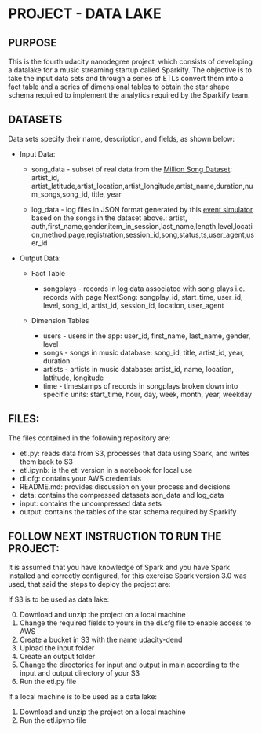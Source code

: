 # PROJECT - DATA LAKE

## PURPOSE

This is the fourth udacity nanodegree project, which consists of developing a datalake for a music streaming startup called Sparkify. The objective is to take the input data sets and through a series of ETLs convert them into a fact table and a series of dimensional tables to obtain the star shape schema required to implement the analytics required by the Sparkify team. 

## DATASETS

Data sets specify their name, description, and fields, as shown below:

- Input Data:

    - song_data - subset of real data from the [Million Song Dataset](http://millionsongdataset.com/): artist_id, artist_latitude,artist_location,artist_longitude,artist_name,duration,num_songs,song_id, title, year

    - log_data -  log files in JSON format generated by this [event simulator](https://github.com/Interana/eventsim) based on the songs in the dataset above.: artist, auth,first_name,gender,item_in_session,last_name,length,level,location,method,page,registration,session_id,song,status,ts,user_agent,user_id    

- Output Data:

    - Fact Table
    
        - songplays - records in log data associated with song plays i.e. records with page NextSong: songplay_id, start_time, user_id, level, song_id, artist_id, session_id, location, user_agent

    - Dimension Tables

        - users - users in the app: user_id, first_name, last_name, gender, level
        - songs - songs in music database: song_id, title, artist_id, year, duration
        - artists - artists in music database: artist_id, name, location, lattitude, longitude
        - time - timestamps of records in songplays broken down into specific units: start_time, hour, day, week, month, year, weekday

## FILES:

The files contained in the following repository are:

- etl.py: reads data from S3, processes that data using Spark, and writes them back to S3
- etl.ipynb: is the etl version in a notebook for local use
- dl.cfg: contains your AWS credentials
- README.md: provides discussion on your process and decisions
- data: contains the compressed datasets son_data and log_data
- input: contains the uncompressed data sets
- output: contains the tables of the star schema required by Sparkify

## FOLLOW NEXT INSTRUCTION TO RUN THE PROJECT:

It is assumed that you have knowledge of Spark and you have Spark installed and correctly configured, for this exercise Spark version 3.0 was used, that said the steps to deploy the project are:

If S3 is to be used as data lake:

0. Download and unzip the project on a local machine
1. Change the required fields to yours in the dl.cfg file to enable access to AWS
2. Create a bucket in S3 with the name udacity-dend
3. Upload the input folder
4. Create an output folder
5. Change the directories for input and output in main according to the input and output directory of your S3
6. Run the etl.py file

If a local machine is to be used as a data lake:

1. Download and unzip the project on a local machine
2. Run the etl.ipynb file
